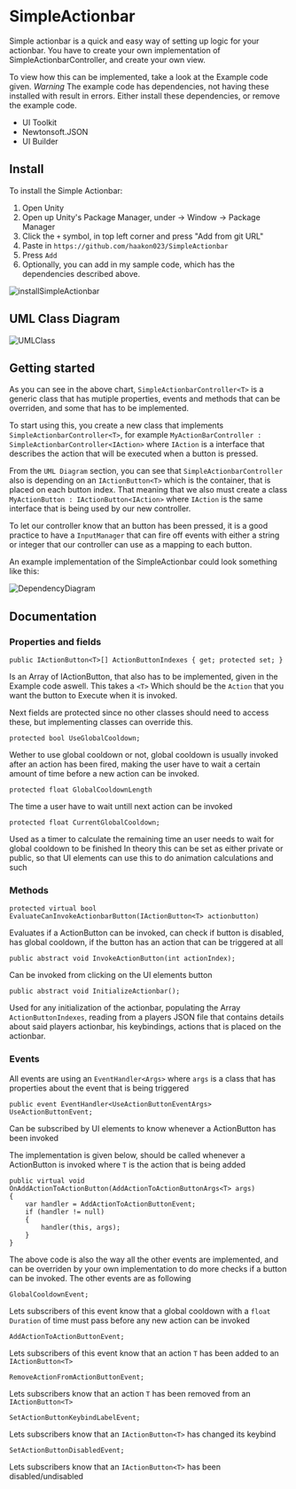 
# SimpleActionbar
Simple actionbar is a quick and easy way of setting up logic for your actionbar. You have to create 
your own implementation of SimpleActionbarController, and create your own view.

To view how this can be implemented, take a look at the Example code given. *Warning* The example code has dependencies, not having these installed with result in errors. Either install these dependencies, or remove the example code.


- UI Toolkit
- Newtonsoft.JSON
- UI Builder
## Install

To install the Simple Actionbar:
1. Open Unity
2. Open up Unity's Package Manager, under -> Window -> Package Manager
3. Click the `+` symbol, in top left corner and press "Add from git URL"
4. Paste in `https://github.com/haakon023/SimpleActionbar` 
5. Press `Add`
6. Optionally, you can add in my sample code, which has the dependencies described above.
 
![installSimpleActionbar](https://user-images.githubusercontent.com/20074902/118721036-a289a900-b82a-11eb-9f8e-19c5146e960a.png)


## UML Class Diagram
![UMLClass](https://user-images.githubusercontent.com/20074902/118694399-53cd1680-b80c-11eb-830d-d44cb4fc8ebb.png)

## Getting started
As you can see in the above chart, `SimpleActionbarController<T>` is a generic class that has mutiple properties, events and methods that can be overriden, and some that has to be implemented.

To start using this, you create a new class that implements `SimpleActionbarController<T>`, for example `MyActionBarController : SimpleActionbarController<IAction>`
where `IAction` is a interface that describes the action that will be executed when a button is pressed.

From the `UML Diagram` section, you can see that `SimpleActionbarController` also is depending on an `IActionButton<T>` which is the container, that is placed on each button index.
That meaning that we also must create a class `MyActionButton : IActionButton<IAction>`
where `IAction` is the same interface that is being used by our new controller.

To let our controller know that an button has been pressed, it is a good practice to have a `InputManager` that can fire off events with either a string or integer that our controller can use as a mapping to each button.

An example implementation of the SimpleActionbar could look something like this:

![DependencyDiagram](https://user-images.githubusercontent.com/20074902/118721764-8e927700-b82b-11eb-9881-ac1ab19511b4.png)

## Documentation

### Properties and fields

`public IActionButton<T>[] ActionButtonIndexes { get; protected set; }`

Is an Array of IActionButton, that also has to be implemented, given in the Example code aswell. This takes a `<T>` Which should be the `Action` that you want the button to Execute when it is invoked.

Next fields are protected since no other classes should need to access these, but implementing classes can override this.

`protected bool UseGlobalCooldown;`

Wether to use global cooldown or not, global cooldown is usually invoked after an action has been fired, making the user have to wait a certain amount of time before
a new action can be invoked.

`protected float GlobalCooldownLength`

The time a user have to wait untill next action can be invoked

`protected float CurrentGlobalCooldown;`

Used as a timer to calculate the remaining time an user needs to wait for global cooldown to be finished
In theory this can be set as either private or public, so that UI elements can use this to do animation calculations and such

### Methods

`protected virtual bool EvaluateCanInvokeActionbarButton(IActionButton<T> actionbutton)`

Evaluates if a ActionButton can be invoked, can check if button is disabled, has global cooldown, if the button has an action that can be triggered at all

`public abstract void InvokeActionButton(int actionIndex);` 

Can be invoked from clicking on the UI elements button

`public abstract void InitializeActionbar();`

Used for any initialization of the actionbar, populating the Array `ActionButtonIndexes`, reading from a players JSON file that contains details about said players actionbar, his keybindings, actions that is placed on the actionbar.

### Events

All events are using an `EventHandler<Args>` where `args` is a class that has properties about the event that is being triggered


`public event EventHandler<UseActionButtonEventArgs> UseActionButtonEvent;`

Can be subscribed by UI elements to know whenever a ActionButton has been invoked

The implementation is given below, should be called whenever a ActionButton is invoked where `T` is the action that is being added
```
public virtual void OnAddActionToActionButton(AddActionToActionButtonArgs<T> args)
{
    var handler = AddActionToActionButtonEvent;
    if (handler != null)
    {
        handler(this, args);
    }
}
``` 

The above code is also the way all the other events are implemented, and can be overriden by your own implementation to do more checks if a button can be invoked.
The other events are as following

`GlobalCooldownEvent;`

Lets subscribers of this event know that a global cooldown with a `float Duration` of time must pass before any new action can be invoked

`AddActionToActionButtonEvent;`

Lets subscribers of this event know that an action `T` has been added to an `IActionButton<T>`

`RemoveActionFromActionButtonEvent;` 

Lets subscribers know that an action `T` has been removed from an `IActionButton<T>`

`SetActionButtonKeybindLabelEvent;`

Lets subscribers know that an `IActionButton<T>` has changed its keybind

`SetActionButtonDisabledEvent;`

Lets subscribers know that an `IActionButton<T>` has been disabled/undisabled
